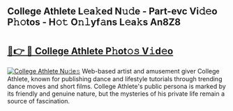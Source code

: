 ## College Athlete L𝚎a𝚔ed N𝚞𝚍e - Part-evc Vi𝚍𝚎o P𝚑𝚘tos - H𝚘𝚝 O𝚗𝚕yf𝚊ns L𝚎a𝚔s An8Z8

# <h2><a href="http://kfahbn.oniu.top/?m=College+Athlete">🔗👉 🔴 College Athlete P𝚑ot𝚘𝚜 V𝚒d𝚎o</a></h2>

[![College Athlete Nu𝚍e𝚜](https://i.imgur.com/0qMVB7G.gif)](http://kfahbn.oniu.top/?m=College+Athlete)
Web-based artist and amusement giver College Athlete, known for publishing dance and lifestyle tutorials through trending dance moves and short films. College Athlete's public persona is marked by its friendly and genuine nature, but the mysteries of his private life remain a source of fascination.  
